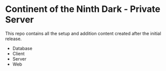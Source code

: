 # Continent of the Ninth Dark - Private Server

This repo contains all the setup and addition content created after the initial release.

- Database
- Client
- Server
- Web
